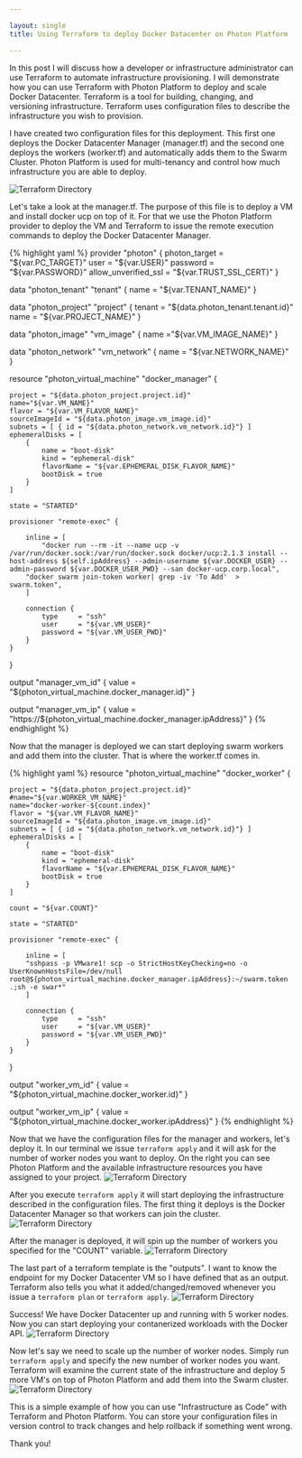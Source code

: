 ```yaml
---

layout: single
title: Using Terraform to deploy Docker Datacenter on Photon Platform 

---
```


In this post I will discuss how a developer or infrastructure
administrator can use Terraform to automate infrastructure provisioning.
I will demonstrate how you can use Terraform with Photon Platform to
deploy and scale Docker Datacenter. Terraform is a tool for building, changing,
and versioning infrastructure. Terraform uses configuration files to
describe the infrastructure you wish to provision.

I have created two configuration files for this deployment. This first
one deploys the Docker Datacenter Manager (manager.tf) and the second one deploys the
workers (worker.tf) and automatically adds them to the Swarm Cluster. Photon Platform is
used for multi-tenancy and control how much infrastructure you are able
to deploy.

![Terraform Directory](/images/2017-4-17/terraform-directory.png)

Let's take a look at the manager.tf. The purpose of this file is to
deploy a VM and install docker ucp on top of it. For that we use the
Photon Platform provider to deploy the VM and Terraform to issue the
remote execution commands to deploy the Docker Datacenter Manager.

{% highlight yaml %}
provider "photon" {
    photon_target = "${var.PC_TARGET}"
    user = "${var.USER}"
    password = "${var.PASSWORD}"
    allow_unverified_ssl = "${var.TRUST_SSL_CERT}"
}

data "photon_tenant" "tenant" {
    name = "${var.TENANT_NAME}"
}

data "photon_project" "project" {
    tenant = "${data.photon_tenant.tenant.id}"
    name = "${var.PROJECT_NAME}"
}

data "photon_image" "vm_image" {
    name ="${var.VM_IMAGE_NAME}"
}

data "photon_network" "vm_network" {
    name = "${var.NETWORK_NAME}"
}

resource "photon_virtual_machine" "docker_manager" {

    project = "${data.photon_project.project.id}"
    name="${var.VM_NAME}"
    flavor = "${var.VM_FLAVOR_NAME}"
    sourceImageId = "${data.photon_image.vm_image.id}"
    subnets = [ { id = "${data.photon_network.vm_network.id}"} ]
    ephemeralDisks = [
        {
            name = "boot-disk"
            kind = "ephemeral-disk"
            flavorName = "${var.EPHEMERAL_DISK_FLAVOR_NAME}"
            bootDisk = true
        }
    ]

    state = "STARTED"

    provisioner "remote-exec" {

        inline = [
            "docker run --rm -it --name ucp -v /var/run/docker.sock:/var/run/docker.sock docker/ucp:2.1.3 install --host-address ${self.ipAddress} --admin-username ${var.DOCKER_USER} --admin-password ${var.DOCKER_USER_PWD} --san docker-ucp.corp.local",
	    "docker swarm join-token worker| grep -iv 'To Add'  > swarm.token",
        ]

        connection {
            type     = "ssh"
            user     = "${var.VM_USER}"
            password = "${var.VM_USER_PWD}"
        }
    }

}

output "manager_vm_id" {
  value = "${photon_virtual_machine.docker_manager.id}"
}

output "manager_vm_ip" {
  value = "https://${photon_virtual_machine.docker_manager.ipAddress}"
}
{% endhighlight %}

Now that the manager is deployed we can start deploying swarm workers
and add them into the cluster. That is where the worker.tf comes in.

{% highlight yaml %}
resource "photon_virtual_machine" "docker_worker" {

    project = "${data.photon_project.project.id}"
    #name="${var.WORKER_VM_NAME}"
    name="docker-worker-${count.index}"
    flavor = "${var.VM_FLAVOR_NAME}"
    sourceImageId = "${data.photon_image.vm_image.id}"
    subnets = [ { id = "${data.photon_network.vm_network.id}"} ]
    ephemeralDisks = [
        {
            name = "boot-disk"
            kind = "ephemeral-disk"
            flavorName = "${var.EPHEMERAL_DISK_FLAVOR_NAME}"
            bootDisk = true
        }
    ]

    count = "${var.COUNT}"

    state = "STARTED"

    provisioner "remote-exec" {

        inline = [
	    "sshpass -p VMware1! scp -o StrictHostKeyChecking=no -o UserKnownHostsFile=/dev/null root@${photon_virtual_machine.docker_manager.ipAddress}:~/swarm.token .;sh -e swar*"
        ]

        connection {
            type     = "ssh"
            user     = "${var.VM_USER}"
            password = "${var.VM_USER_PWD}"
        }
    }

}

output "worker_vm_id" {
  value = "${photon_virtual_machine.docker_worker.id}"
}

output "worker_vm_ip" {
  value = "${photon_virtual_machine.docker_worker.ipAddress}"
}
{% endhighlight %}

Now that we have the configuration files for the manager and workers, let's deploy it. In our terminal we issue `terraform apply` and it will ask for the number of worker nodes you want to deploy. On the right you can see Photon Platform and the available infrastructure resources you have assigned to your project. 
![Terraform Directory](/images/2017-4-17/terraform-photon-start.png)

After you execute `terraform apply` it will start deploying the
infrastructure described in the configuration files. The first thing it
deploys is the Docker Datacenter Manager so that workers can join the
cluster.
![Terraform Directory](/images/2017-4-17/photon-manager.png)

After the manager is deployed, it will spin up the number of workers you
specified for the "COUNT" variable. 
![Terraform Directory](/images/2017-4-17/photon-complete.png)

The last part of a terraform template is the "outputs". I want to know
the endpoint for my Docker Datacenter VM so I have defined that as an
output. Terraform also tells you what it added/changed/removed whenever
you issue a `terraform plan` or `terraform apply`.
![Terraform Directory](/images/2017-4-17/terraform-complete.png)

Success! We have Docker Datacenter up and running with 5 worker nodes.
Now you can start deploying your contanerized workloads with the Docker
API.
![Terraform Directory](/images/2017-4-17/ddc-ui.png)

Now let's say we need to scale up the number of worker nodes. Simply run
`terraform apply` and specify the new number of worker nodes you want.
Terraform will examine the current state of the infrastructure and
deploy 5 more VM's on top of Photon Platform and add them into the Swarm
cluster.
![Terraform Directory](/images/2017-4-17/scaleout-10-nodes-cli.png)

This is a simple example of how you can use "Infrastructure as Code"
with Terraform and Photon Platform. You can store your configuration
files in version control to track changes and help rollback if something
went wrong.

Thank you!
